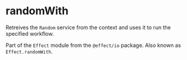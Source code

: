 # randomWith

Retreives the `Random` service from the context and uses it to run the
specified workflow.

Part of the `Effect` module from the `@effect/io` package. Also known as `Effect.randomWith`.
